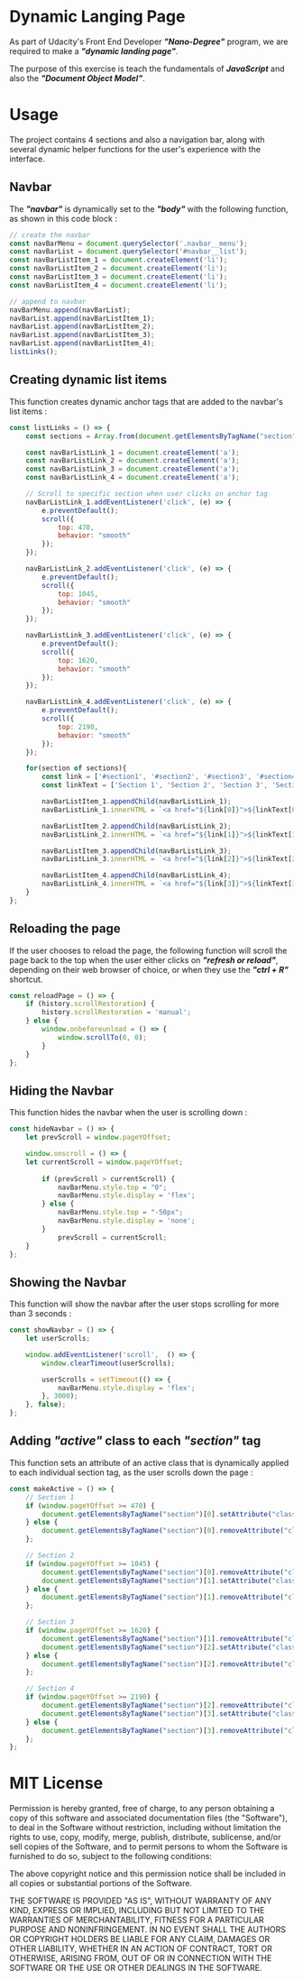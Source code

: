 # Dynamic Langing Page

As part of Udacity's Front End Developer ***"Nano-Degree"*** program, we are required to make a ***"dynamic landing page"***.

The purpose of this exercise is teach the fundamentals of ***JavaScript*** and also the ***"Document Object Model"***.

# Usage

The project contains 4 sections and also a navigation bar, along with several dynamic helper functions for the user's experience with the interface. 

## Navbar

The ***"navbar"*** is dynamically set to the ***"body"*** with the following function, as shown in this code block : 

```javascript
// create the navbar
const navBarMenu = document.querySelector('.navbar__menu');
const navBarList = document.querySelector('#navbar__list');
const navBarListItem_1 = document.createElement('li');
const navBarListItem_2 = document.createElement('li');
const navBarListItem_3 = document.createElement('li');
const navBarListItem_4 = document.createElement('li');

// append to navbar
navBarMenu.append(navBarList);
navBarList.append(navBarListItem_1);
navBarList.append(navBarListItem_2);
navBarList.append(navBarListItem_3);
navBarList.append(navBarListItem_4);
listLinks();
```

## Creating dynamic list items

This function creates dynamic anchor tags that are added to the navbar's list items :

```javascript
const listLinks = () => {
    const sections = Array.from(document.getElementsByTagName("section"));

    const navBarListLink_1 = document.createElement('a');
    const navBarListLink_2 = document.createElement('a');
    const navBarListLink_3 = document.createElement('a');
    const navBarListLink_4 = document.createElement('a');

    // Scroll to specific section when user clicks on anchor tag
    navBarListLink_1.addEventListener('click', (e) => {
        e.preventDefault();
        scroll({
            top: 470,
            behavior: "smooth"
        });
    });

    navBarListLink_2.addEventListener('click', (e) => {
        e.preventDefault();
        scroll({
            top: 1045,
            behavior: "smooth"
        });
    });

    navBarListLink_3.addEventListener('click', (e) => {
        e.preventDefault();
        scroll({
            top: 1620,
            behavior: "smooth"
        });
    });

    navBarListLink_4.addEventListener('click', (e) => {
        e.preventDefault();
        scroll({
            top: 2190,
            behavior: "smooth"
        });
    });

    for(section of sections){
        const link = ['#section1', '#section2', '#section3', '#section4'];
        const linkText = ['Section 1', 'Section 2', 'Section 3', 'Section 4'];

        navBarListItem_1.appendChild(navBarListLink_1);
        navBarListLink_1.innerHTML = `<a href="${link[0]}">${linkText[0]}</a>`;

        navBarListItem_2.appendChild(navBarListLink_2);
        navBarListLink_2.innerHTML = `<a href="${link[1]}">${linkText[1]}</a>`;

        navBarListItem_3.appendChild(navBarListLink_3);
        navBarListLink_3.innerHTML = `<a href="${link[2]}">${linkText[2]}</a>`;

        navBarListItem_4.appendChild(navBarListLink_4);
        navBarListLink_4.innerHTML = `<a href="${link[3]}">${linkText[3]}</a>`;
    }
};
```

## Reloading the page

If the user chooses to reload the page, the following function will scroll the page back to the top when the user either clicks on ***"refresh or reload"***, depending on their web browser of choice, or when they use the ***"ctrl + R"*** shortcut.

```javascript
const reloadPage = () => {
    if (history.scrollRestoration) {
        history.scrollRestoration = 'manual';
    } else {
        window.onbeforeunload = () => {
            window.scrollTo(0, 0);
        }
    }
};
```

## Hiding the Navbar

This function hides the navbar when the user is scrolling down :

```javascript
const hideNavbar = () => {
    let prevScroll = window.pageYOffset;

    window.onscroll = () => {
    let currentScroll = window.pageYOffset;
    
        if (prevScroll > currentScroll) {
            navBarMenu.style.top = "0";
            navBarMenu.style.display = 'flex';
        } else {
            navBarMenu.style.top = "-50px";
            navBarMenu.style.display = 'none';
        }
            prevScroll = currentScroll;
    }
};
```

## Showing the Navbar

This function will show the navbar after the user stops scrolling for more than 3 seconds : 

```javascript
const showNavbar = () => {
    let userScrolls;

    window.addEventListener('scroll',  () => {
        window.clearTimeout(userScrolls);

        userScrolls = setTimeout(() => {
            navBarMenu.style.display = 'flex';
        }, 3000);
    }, false);
};
```

## Adding ***"active"*** class to each ***"section"*** tag

This function sets an attribute of an active class that is dynamically applied to each individual section tag, as the user scrolls down the page : 

```javascript
const makeActive = () => {
    // Section 1
    if (window.pageYOffset >= 470) {
        document.getElementsByTagName("section")[0].setAttribute("class", "active");
    } else {
        document.getElementsByTagName("section")[0].removeAttribute("class", "active");
    };

    // Section 2
    if (window.pageYOffset >= 1045) {
        document.getElementsByTagName("section")[0].removeAttribute("class", "active");
        document.getElementsByTagName("section")[1].setAttribute("class", "active");
    } else {
        document.getElementsByTagName("section")[1].removeAttribute("class", "active");
    };

    // Section 3
    if (window.pageYOffset >= 1620) {
        document.getElementsByTagName("section")[1].removeAttribute("class", "active");
        document.getElementsByTagName("section")[2].setAttribute("class", "active");
    } else {
        document.getElementsByTagName("section")[2].removeAttribute("class", "active");
    };

    // Section 4
    if (window.pageYOffset >= 2190) {
        document.getElementsByTagName("section")[2].removeAttribute("class", "active");
        document.getElementsByTagName("section")[3].setAttribute("class", "active");
    } else {
        document.getElementsByTagName("section")[3].removeAttribute("class", "active");
    };
};
```

# MIT License
Permission is hereby granted, free of charge, to any person obtaining a copy of this software and associated documentation files (the "Software"), to deal in the Software without restriction, including without limitation the rights to use, copy, modify, merge, publish, distribute, sublicense, and/or sell copies of the Software, and to permit persons to whom the Software is furnished to do so, subject to the following conditions:

The above copyright notice and this permission notice shall be included in all copies or substantial portions of the Software.

THE SOFTWARE IS PROVIDED "AS IS", WITHOUT WARRANTY OF ANY KIND, EXPRESS OR IMPLIED, INCLUDING BUT NOT LIMITED TO THE WARRANTIES OF MERCHANTABILITY, FITNESS FOR A PARTICULAR PURPOSE AND NONINFRINGEMENT. IN NO EVENT SHALL THE AUTHORS OR COPYRIGHT HOLDERS BE LIABLE FOR ANY CLAIM, DAMAGES OR OTHER LIABILITY, WHETHER IN AN ACTION OF CONTRACT, TORT OR OTHERWISE, ARISING FROM, OUT OF OR IN CONNECTION WITH THE SOFTWARE OR THE USE OR OTHER DEALINGS IN THE SOFTWARE.
